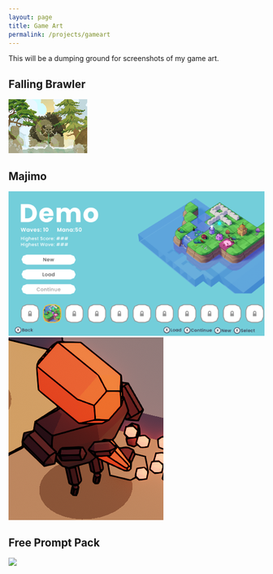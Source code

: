 ```yaml
---
layout: page
title: Game Art
permalink: /projects/gameart
---
```


This will be a dumping ground for screenshots of my game art.

## Falling Brawler
![](/assets/media/012.webp)

## Majimo
![](/assets/media/014.webp)
![](/assets/media/015.png)

## Free Prompt Pack
![](https://img.itch.zone/aW1hZ2UvMjQ4MDkwMC8xNDgzNzAyMy5wbmc=/original/%2FI0zp2.png)
